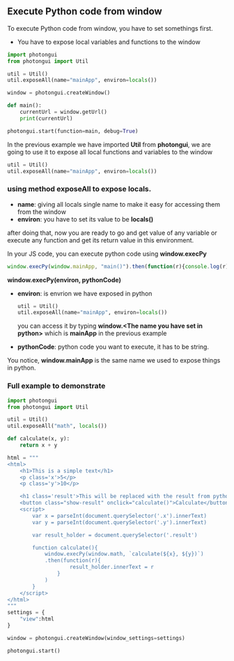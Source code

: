 ## Execute Python code from window

To execute Python code from window, you have to set somethings first.

- You have to expose local variables and functions to the window

```python
import photongui
from photongui import Util

util = Util()
util.exposeAll(name="mainApp", environ=locals())

window = photongui.createWindow()

def main():
    currentUrl = window.getUrl()
    print(currentUrl)

photongui.start(function=main, debug=True)
```
In the previous example we have imported **Util** from **photongui**, we are going to use it to expose all local functions and variables to the window

```python
util = Util()
util.exposeAll(name="mainApp", environ=locals())
```

### using method **exposeAll** to expose locals. 
  - **name**: giving all locals single name to make it easy for accessing them from the window
  - **environ**: you have to set its value to be **locals()**

after doing that, now you are ready to go and get value of any variable or execute any function and get its return value in this environment.

In your JS code, you can execute python code using **window.execPy**
```javascript
window.execPy(window.mainApp, "main()").then(function(r){console.log(r)})
```
**window.execPy(environ, pythonCode)**

- **environ**: is envrion we have exposed in python
    ```python
    util = Util()
    util.exposeAll(name="mainApp", environ=locals())
    ```
    you can access it by typing **window.&lt;The name you have set in python&gt;** which is **mainApp** in the previous example

- **pythonCode**: python code you want to execute, it has to be string.
  
You notice, **window.mainApp** is the same name we used to expose things in python.

### Full example to demonstrate 

```python
import photongui
from photongui import Util

util = Util()
util.exposeAll("math", locals())

def calculate(x, y):
    return x + y

html = """
<html>
    <h1>This is a simple text</h1>
    <p class='x'>5</p>
    <p class='y'>10</p>

    <h1 class='result'>This will be replaced with the result from python</h1>
    <button class="show-result" onclick="calculate()">Calculate</button>
    <script>
        var x = parseInt(document.querySelector('.x').innerText)
        var y = parseInt(document.querySelector('.y').innerText)

        var result_holder = document.querySelector('.result')

        function calculate(){
            window.execPy(window.math, `calculate(${x}, ${y})`)
            .then(function(r){
                    result_holder.innerText = r
                }
            )
        }
    </script>
</html>
"""
settings = {
    "view":html
}

window = photongui.createWindow(window_settings=settings)

photongui.start()
```
